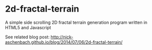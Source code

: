 # 2d-fractal-terrain
A simple side scrolling 2D fractal terrain generation program written in HTML5 and Javascript

See related blog post: http://nick-aschenbach.github.io/blog/2014/07/06/2d-fractal-terrain/
